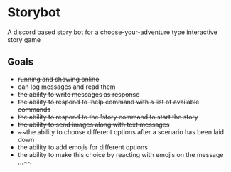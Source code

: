 # Storybot
A discord based story bot for a choose-your-adventure type interactive story game

## Goals
- ~~running and showing online~~
- ~~can log messages and read them~~
- ~~the ability to write messages as response~~
- ~~the ability to respond to !help command with a list of available commands~~
- ~~the ability to respond to the !story command to start the story~~ 
- ~~the ability to send images along with text messages~~
- ~~the ability to choose different options after a scenario has been laid down
- the ability to add emojis for different options
- the ability to make this choice by reacting with emojis on the message
...~~
